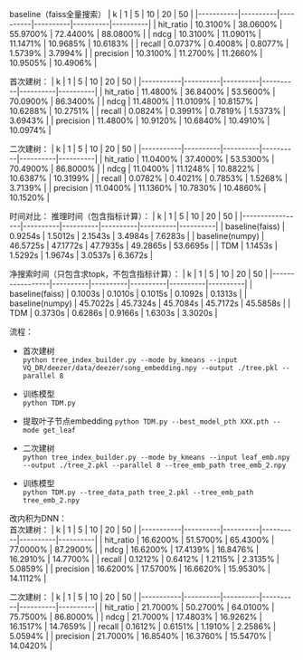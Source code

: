 baseline（faiss全量搜索）
| k         | 1        | 5        | 10       | 20       | 50       |
|-----------|----------|----------|----------|----------|----------|
| hit_ratio | 10.3100% | 38.0600% | 55.9700% | 72.4400% | 88.0800% |
| ndcg      | 10.3100% | 11.0901% | 11.1471% | 10.9685% | 10.6183% |
| recall    | 0.0737%  | 0.4008%  | 0.8077%  | 1.5739%  | 3.7994%  |
| precision | 10.3100% | 11.2700% | 11.2660% | 10.9505% | 10.4906% |

首次建树：
| k         | 1        | 5        | 10       | 20       | 50       |
|-----------|----------|----------|----------|----------|----------|
| hit_ratio | 11.4800% | 36.8400% | 53.5600% | 70.0900% | 86.3400% |
| ndcg      | 11.4800% | 11.0109% | 10.8157% | 10.6288% | 10.2751% |
| recall    | 0.0824%  | 0.3991%  | 0.7819%  | 1.5373%  | 3.6943%  |
| precision | 11.4800% | 10.9120% | 10.6840% | 10.4910% | 10.0974% |


二次建树：
| k         | 1        | 5        | 10       | 20       | 50       |
|-----------|----------|----------|----------|----------|----------|
| hit_ratio | 11.0400% | 37.4000% | 53.5300% | 70.4900% | 86.8000% |
| ndcg      | 11.0400% | 11.1248% | 10.8822% | 10.6387% | 10.3199% |
| recall    | 0.0782%  | 0.4021%  | 0.7853%  | 1.5268%  | 3.7139%  |
| precision | 11.0400% | 11.1360% | 10.7830% | 10.4860% | 10.1520% |

时间对比：
推理时间（包含指标计算）：
| k               | 1        | 5        | 10       | 20       | 50       |
|-----------------|----------|----------|----------|----------|----------|
| baseline(faiss) | 0.9254s  | 1.5012s  | 2.1543s  | 3.4984s  | 7.6283s  |
| baseline(numpy) | 46.5725s | 47.1772s | 47.7935s | 49.2865s | 53.6695s |
| TDM             | 1.1453s  | 1.5292s  | 1.9674s  | 3.0537s  | 6.3672s  |

净搜索时间（只包含求topk，不包含指标计算）：
| k               | 1        | 5        | 10       | 20       | 50       |
|-----------------|----------|----------|----------|----------|----------|
| baseline(faiss) | 0.1003s  | 0.1010s  | 0.1015s  | 0.1092s  | 0.1313s  |
| baseline(numpy) | 45.7022s | 45.7324s | 45.7084s | 45.7172s | 45.5858s |
| TDM             | 0.3730s  | 0.6286s  | 0.9166s  | 1.6303s  | 3.3020s  |

流程：
+ 首次建树  
`python tree_index_builder.py --mode by_kmeans --input VQ_DR/deezer/data/deezer/song_embedding.npy --output ./tree.pkl --parallel 8`

+ 训练模型  
`python TDM.py`

+ 提取叶子节点embedding
`python TDM.py --best_model_pth XXX.pth --mode get_leaf`

+ 二次建树  
`python tree_index_builder.py --mode by_kmeans --input leaf_emb.npy --output ./tree_2.pkl --parallel 8 --tree_emb_path tree_emb_2.npy`

+ 训练模型  
`python TDM.py --tree_data_path tree_2.pkl --tree_emb_path tree_emb_2.npy`

改内积为DNN：  
首次建树：
| k         | 1        | 5        | 10       | 20       | 50       |
|-----------|----------|----------|----------|----------|----------|
| hit_ratio | 16.6200% | 51.5700% | 65.4300% | 77.0000% | 87.2900% |
| ndcg      | 16.6200% | 17.4139% | 16.8476% | 16.2910% | 14.7700% |
| recall    | 0.1212%  | 0.6412%  | 1.2115%  | 2.3135%  | 5.0859%  |
| precision | 16.6200% | 17.5700% | 16.6620% | 15.9530% | 14.1112% |


二次建树：
| k         | 1        | 5        | 10       | 20       | 50       |
|-----------|----------|----------|----------|----------|----------|
| hit_ratio | 21.7000% | 50.2700% | 64.0100% | 75.7500% | 86.8000% |
| ndcg      | 21.7000% | 17.4803% | 16.9262% | 16.1517% | 14.7659% |
| recall    | 0.1612%  | 0.6151%  | 1.1910%  | 2.2586%  | 5.0594%  |
| precision | 21.7000% | 16.8540% | 16.3760% | 15.5470% | 14.0420% |